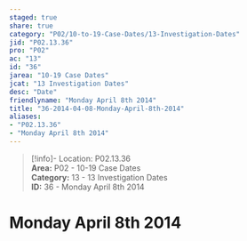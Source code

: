 ```yaml
---  
staged: true  
share: true  
category: "P02/10-to-19-Case-Dates/13-Investigation-Dates"  
jid: "P02.13.36"  
pro: "P02"  
ac: "13"  
id: "36"  
jarea: "10-19 Case Dates"  
jcat: "13 Investigation Dates"  
desc: "Date"  
friendlyname: "Monday April 8th 2014"  
title: "36-2014-04-08-Monday-April-8th-2014"  
aliases:   
- "P02.13.36"  
- "Monday April 8th 2014"  
---  
```

>[!info]- Location: P02.13.36  
>**Area:** P02 - 10-19 Case Dates  
>**Category:** 13 - 13 Investigation Dates  
>**ID:** 36 - Monday April 8th 2014  
  
# Monday April 8th 2014  
